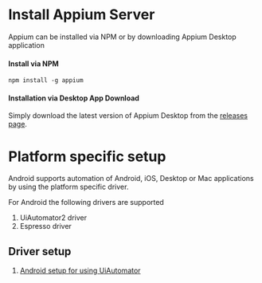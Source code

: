 # Install Appium Server
Appium can be installed via NPM or by downloading Appium Desktop application

#### Install via NPM
```
npm install -g appium
```

#### Installation via Desktop App Download

Simply download the latest version of Appium Desktop from the [releases
page](https://github.com/appium/appium-desktop/releases).

# Platform specific setup
Android supports automation of Android, iOS, Desktop or Mac applications by using the platform specific driver. 

For Android the following drivers are supported
1. UiAutomator2 driver
1. Espresso driver

## Driver setup
1. [Android setup for using UiAutomator](/SetupForAndroid.md)
